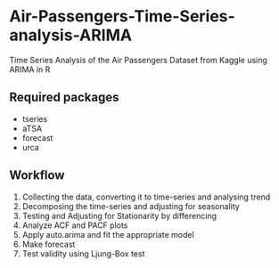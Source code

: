 # Air-Passengers-Time-Series-analysis-ARIMA
Time Series Analysis of the Air Passengers Dataset from Kaggle using ARIMA in R

## Required packages
- tseries
- aTSA
- forecast
- urca

## Workflow
1. Collecting the data, converting it to time-series and analysing trend
2. Decomposing the time-series and adjusting for seasonality
3. Testing and Adjusting for Stationarity by differencing
4. Analyze ACF and PACF plots
5. Apply auto.arima and fit the appropriate model
6. Make forecast
7. Test validity using Ljung-Box test

